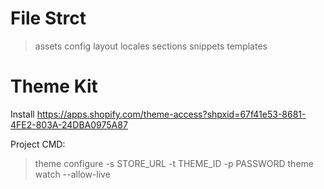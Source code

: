 # File Strct
  > assets
  > config
  > layout
  > locales
  > sections
  > snippets
  > templates
  
# Theme Kit
  Install https://apps.shopify.com/theme-access?shpxid=67f41e53-8681-4FE2-803A-24DBA0975A87
  
  Project CMD:
  > theme configure -s STORE_URL -t THEME_ID -p PASSWORD
  > theme watch --allow-live
